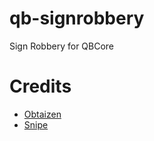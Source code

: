 # qb-signrobbery
Sign Robbery for QBCore

# Credits
* [Obtaizen](https://github.com/Obtaizen)
* [Snipe](https://github.com/pushkart2)

